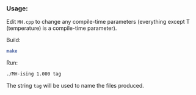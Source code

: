 
### Usage:
Edit `MH.cpp` to change any compile-time parameters (everything except T (temperature) is a compile-time parameter).

Build:
```bash 
make
```

Run: 
```bash 
./MH-ising 1.000 tag
```

The string `tag` will be used to name the files produced.






